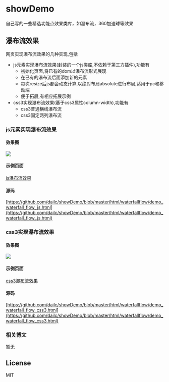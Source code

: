 # showDemo

自己写的一些精选功能点效果类库，如瀑布流，360加速球等效果

## 瀑布流效果
网页实现瀑布流效果的几种实现,包括
* js元素实现瀑布流效果(封装的一个js类库,不依赖于第三方插件),功能有
	* 初始化页面,将已有的dom以瀑布流形式展现
	* 在已有的瀑布流后面添加新的元素
	* 每次resize后js都会动态计算,以绝对布局absolute进行布局,适用于pc和移动端
	* 便于拓展,有相应拓展示例
* css3实现瀑布流效果(基于css3属性column-width),功能有
	* css3普通横线瀑布流
	* css3固定两列瀑布流

### js元素实现瀑布流效果
#### 效果图
![](https://dailc.github.io/showDemo/staticresource/waterfallflow/demo_js_waterfallflow_1.png)
#### 示例页面
[js瀑布流效果](https://dailc.github.io/showDemo/html/waterfallflow/demo_waterfall_flow_js.html)
#### 源码
[https://github.com/dailc/showDemo/blob/master/html/waterfallflow/demo_waterfall_flow_js.html](https://github.com/dailc/showDemo/blob/master/html/waterfallflow/demo_waterfall_flow_js.html)

### css3实现瀑布流效果
#### 效果图
![](https://dailc.github.io/showDemo/staticresource/waterfallflow/demo_js_waterfallflow_3.png)
#### 示例页面
[css3瀑布流效果](https://dailc.github.io/showDemo/html/waterfallflow/demo_waterfall_flow_css3.html)
#### 源码
[https://github.com/dailc/showDemo/blob/master/html/waterfallflow/demo_waterfall_flow_css3.html](https://github.com/dailc/showDemo/blob/master/html/waterfallflow/demo_waterfall_flow_css3.html)


### 相关博文
暂无

## License

MIT